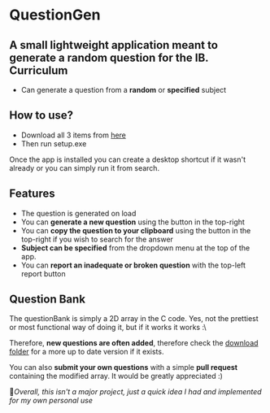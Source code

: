 # QuestionGen
 
## A small lightweight application meant to generate a random question for the __IB.__ Curriculum

- Can generate a question from a **random** or **specified** subject

## How to use?

- Download all 3 items from [here](https://github.com/brf-f/QuestionGen/tree/main/Setup-Downloadables) 
- Then run setup.exe

Once the app is installed you can create a desktop shortcut if it wasn't already or you can simply run it from search.

## Features

- The question is generated on load
- You can **generate a new question** using the button in the top-right
- You can **copy the question to your clipboard** using the button in the top-right if you wish to search for the answer
- **Subject can be specified** from the dropdown menu at the top of the app.
- You can **report an inadequate or broken question** with the top-left report button


## Question Bank

The questionBank is simply a 2D array in the C code. Yes, not the prettiest or most functional way of doing it, but if it works it works :\

Therefore, **new questions are often added**, therefore check the [download folder](https://github.com/brf-f/QuestionGen/tree/main/Setup-Downloadables) for a more up to date version if it exists.

You can also **submit your own questions** with a simple **pull request** containing the modified array. It would be greatly appreciated :)

🚩*Overall, this isn't a major project, just a quick idea I had and implemented for my own personal use*